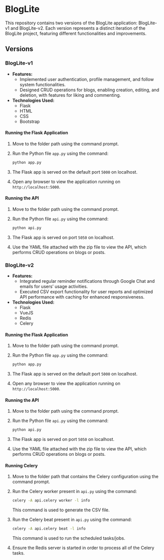 # BlogLite
This repository contains two versions of the BlogLite application: BlogLite-v1 and BlogLite-v2. Each version represents a distinct iteration of the BlogLite project, featuring different functionalities and improvements.

## Versions

### BlogLite-v1
- **Features:**
  - Implemented user authentication, profile management, and follow system functionalities.
  - Designed CRUD operations for blogs, enabling creation, editing, and deletion, with features for liking and commenting.
- **Technologies Used:**
  - Flask
  - HTML
  - CSS
  - Bootstrap

#### Running the Flask Application
1. Move to the folder path using the command prompt.
2. Run the Python file `app.py` using the command:

    ```bash
    python app.py
    ```
4. The Flask app is served on the default port `5000` on localhost.
5. Open any browser to view the application running on `http://localhost:5000`.

#### Running the API
1. Move to the folder path using the command prompt.
2. Run the Python file `api.py` using the command:

    ```bash
    python api.py
    ```
4. The Flask app is served on port `5050` on localhost.
5. Use the YAML file attached with the zip file to view the API, which performs CRUD operations on blogs or posts.

### BlogLite-v2
- **Features:**
  - Integrated regular reminder notifications through Google Chat and emails for users’ usage activities.
  - Executed CSV export functionality for user reports and optimized API performance with caching for enhanced responsiveness.
- **Technologies Used:**
  - Flask
  - VueJS
  - Redis
  - Celery

#### Running the Flask Application
1. Move to the folder path using the command prompt.
2. Run the Python file `app.py` using the command:

    ```bash
    python app.py
    ```
4. The Flask app is served on the default port `5000` on localhost.
5. Open any browser to view the application running on `http://localhost:5000`.

#### Running the API
1. Move to the folder path using the command prompt.
2. Run the Python file `api.py` using the command:

    ```bash
    python api.py
    ```
4. The Flask app is served on port `5050` on localhost.
5. Use the YAML file attached with the zip file to view the API, which performs CRUD operations on blogs or posts.

#### Running Celery
1. Move to the folder path that contains the Celery configuration using the command prompt.
2. Run the Celery worker present in `api.py` using the command:

    ```bash
    celery -A api.celery worker -l info
    ```
   This command is used to generate the CSV file.
4. Run the Celery beat present in `api.py` using the command:
   
    ```bash
    celery -A api.celery beat -l info
    ```
   This command is used to run the scheduled tasks/jobs.
5. Ensure the Redis server is started in order to process all of the Celery tasks.
